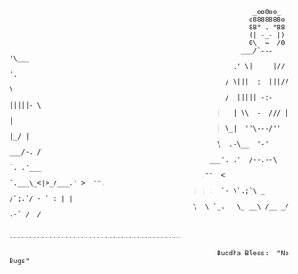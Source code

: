                                                                  _oo0oo_
                                                                o8888888o
                                                                88" . "88
                                                                (| -_- |)
                                                                0\  =  /0
                                                              ___/`---'\___
                                                            .' \|     |// '.
                                                          / \|||  :  |||// \
                                                          / _||||| -:- |||||- \
                                                        |   | \\  -  /// |   |
                                                        | \_|  ''\---/''  |_/ |
                                                        \  .-\__  '-'  ___/-. /
                                                      ___'. .'  /--.--\  `. .'___
                                                    ."" '<  `.___\_<|>_/___.' >' "".
                                                  | | :  `- \`.;`\ _ /`;.`/ - ` : | |
                                                  \  \ `_.   \_ __\ /__ _/   .-` /  /

                                              ~~~~~~~~~~~~~~~~~~~~~~~~~~~~~~~~~~~~~~~~~~~

                                                        Buddha Bless:  "No Bugs"
